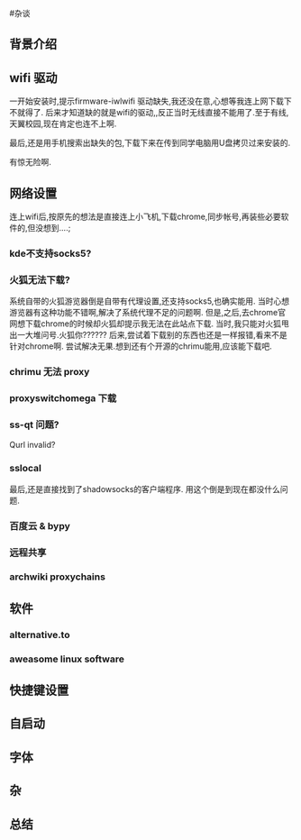 #杂谈
## 背景介绍

## wifi 驱动
一开始安装时,提示firmware-iwlwifi 驱动缺失,我还没在意,心想等我连上网下载下不就得了.
后来才知道缺的就是wifi的驱动,,反正当时无线直接不能用了.至于有线,天翼校园,现在肯定也连不上啊.

最后,还是用手机搜索出缺失的包,下载下来在传到同学电脑用U盘拷贝过来安装的.

有惊无险啊.
## 网络设置
连上wifi后,按原先的想法是直接连上小飞机,下载chrome,同步帐号,再装些必要软件的,但没想到....;

### kde不支持socks5?



### 火狐无法下载?
系统自带的火狐游览器倒是自带有代理设置,还支持socks5,也确实能用.
当时心想游览器有这种功能不错啊,解决了系统代理不足的问题啊.
但是,之后,去chrome官网想下载chrome的时候却火狐却提示我无法在此站点下载.
当时,我只能对火狐甩出一大堆问号.火狐你??????
后来,尝试着下载别的东西也还是一样报错,看来不是针对chrome啊.
尝试解决无果.想到还有个开源的chrimu能用,应该能下载吧.

### chrimu 无法 proxy


### proxyswitchomega 下载
### ss-qt 问题?
Qurl invalid?
### sslocal
最后,还是直接找到了shadowsocks的客户端程序.
用这个倒是到现在都没什么问题.

### 百度云 & bypy


### 远程共享
### archwiki proxychains
## 软件
### alternative.to
### aweasome linux software
## 快捷键设置

## 自启动
## 字体
## 杂
## 总结

